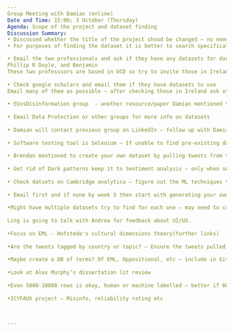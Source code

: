 ```yaml
---
Group Meeting with Damian (online)
Date and Time: 15:00; 3 October (Thursday)
Agenda: Scope of the project and dataset finding
Discussion Summary:
• Discussed whether the title of the project shoud be changed – no need as Damian agreed that sentiment analysis does technically come under dark patterns.
• For purposes of finding the dataset it is better to search specifically for sentiment analysis or other terms such as linguistic analaysis, eml etc.

• Email the two professionals and ask if they have any datasets for dark patterns,Defence against the dark arts
Phillip R Doyle, and Benjamin
These two professsors are based in UCD so try to invite those in Ireland to a chat for their advice.
 
• Check google scholars and email them if they have datasets to use
Email many of them as possible – after checking those in Ireland ask others around the world
 
• EUvsDisinformation group  - another resource/paper Damian mentioned to look at
 
• Email Data Protection or other groups for more info on datasets
 
• Damian will contact previous group on LinkedIn – follow up with Damian next re
 
• Software testing tool is Selenium – If unable to find pre-existing dataset, start generating your own
 
• Brendan mentioned to create your own dataset by pulling tweets from twitter and labelling them yourself
 
• Get rid of Dark patterns keep it to Sentiment analysis – only when searching for datasets?
 
• Check datsets on Cambridge analytica – figure out the ML techniques they used to influence Brexit
 
• Email first and if none by week 5 then start with generating your own dataset – first check if you can use real world tweets, if not, create synthetic tweets with AI
 
•Might have multiple datasets try to find for each one – may need to compile datsets to get what we need
 
Ling is going to talk with Andrea for feedback about UI/UX. 
 
•Focus on EML - Hofstede's cultural dimensions theory(further links)
 
•Are the tweets tagged by country or topic? – Ensure the tweets pulled are relevant to your use case
 
•Maybe create a DB of terms? Of EML, Oppositional, etc – include in Github
 
•Look at Alex Murphy’s dissertation lit review
 
•Even 5000-10000 rows is okay, human or machine labelled – better if 60000 minimum
 
•ICYFAUX project – Misinfo, reliability rating etc
 


---
```

